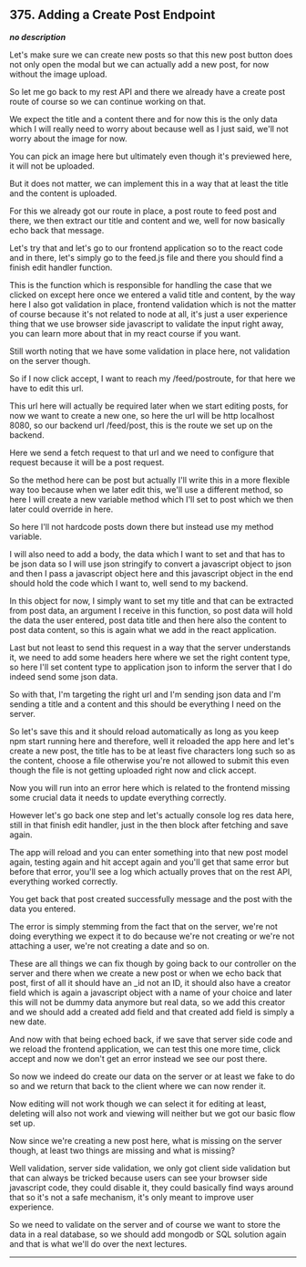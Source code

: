## 375. Adding a Create Post Endpoint

<strong><em>no description</em></strong>

Let's make sure we can create new posts so that this new post button does not
only open the modal but we can actually add a new post, for now without the
image upload. 

So let me go back to my rest API and there we already have a create post route
of course so we can continue working on that. 

We expect the title and a content there and for now this is the only data which
I will really need to worry about because well as I just said, we'll not worry
about the image for now. 

You can pick an image here but ultimately even though it's previewed here, it
will not be uploaded. 

But it does not matter, we can implement this in a way that at least the title
and the content is uploaded. 

For this we already got our route in place, a post route to feed post and there,
we then extract our title and content and we, well for now basically echo back
that message. 

Let's try that and let's go to our frontend application so to the react code and
in there, let's simply go to the feed.js file and there you should find a finish
edit handler function. 

This is the function which is responsible for handling the case that we clicked
on except here once we entered a valid title and content, by the way here I also
got validation in place, frontend validation which is not the matter of course
because it's not related to node at all, it's just a user experience thing that
we use browser side javascript to validate the input right away, you can learn
more about that in my react course if you want. 

Still worth noting that we have some validation in place here, not validation on
the server though. 

So if I now click accept, I want to reach my /feed/postroute, for that here we
have to edit this url. 

This url here will actually be required later when we start editing posts, for
now we want to create a new one, so here the url will be http localhost 8080, so
our backend url /feed/post, this is the route we set up on the backend. 

Here we send a fetch request to that url and we need to configure that request
because it will be a post request. 

So the method here can be post but actually I'll write this in a more flexible
way too because when we later edit this, we'll use a different method, so here I
will create a new variable method which I'll set to post which we then later
could override in here. 

So here I'll not hardcode posts down there but instead use my method variable. 

I will also need to add a body, the data which I want to set and that has to be
json data so I will use json stringify to convert a javascript object to json
and then I pass a javascript object here and this javascript object in the end
should hold the code which I want to, well send to my backend. 

In this object for now, I simply want to set my title and that can be extracted
from post data, an argument I receive in this function, so post data will hold
the data the user entered, post data title and then here also the content to
post data content, so this is again what we add in the react application. 

Last but not least to send this request in a way that the server understands it,
we need to add some headers here where we set the right content type, so here
I'll set content type to application json to inform the server that I do indeed
send some json data. 

So with that, I'm targeting the right url and I'm sending json data and I'm
sending a title and a content and this should be everything I need on the
server. 

So let's save this and it should reload automatically as long as you keep npm
start running here and therefore, well it reloaded the app here and let's create
a new post, the title has to be at least five characters long such so as the
content, choose a file otherwise you're not allowed to submit this even though
the file is not getting uploaded right now and click accept. 

Now you will run into an error here which is related to the frontend missing
some crucial data it needs to update everything correctly. 

However let's go back one step and let's actually console log res data here,
still in that finish edit handler, just in the then block after fetching and
save again. 

The app will reload and you can enter something into that new post model again,
testing again and hit accept again and you'll get that same error but before
that error, you'll see a log which actually proves that on the rest API,
everything worked correctly. 

You get back that post created successfully message and the post with the data
you entered. 

The error is simply stemming from the fact that on the server, we're not doing
everything we expect it to do because we're not creating or we're not attaching
a user, we're not creating a date and so on. 

These are all things we can fix though by going back to our controller on the
server and there when we create a new post or when we echo back that post, first
of all it should have an _id not an ID, it should also have a creator field
which is again a javascript object with a name of your choice and later this
will not be dummy data anymore but real data, so we add this creator and we
should add a created add field and that created add field is simply a new date. 

And now with that being echoed back, if we save that server side code and we
reload the frontend application, we can test this one more time, click accept
and now we don't get an error instead we see our post there. 

So now we indeed do create our data on the server or at least we fake to do so
and we return that back to the client where we can now render it. 

Now editing will not work though we can select it for editing at least, deleting
will also not work and viewing will neither but we got our basic flow set up. 

Now since we're creating a new post here, what is missing on the server though,
at least two things are missing and what is missing? 

Well validation, server side validation, we only got client side validation but
that can always be tricked because users can see your browser side javascript
code, they could disable it, they could basically find ways around that so it's
not a safe mechanism, it's only meant to improve user experience. 

So we need to validate on the server and of course we want to store the data in
a real database, so we should add mongodb or SQL solution again and that is what
we'll do over the next lectures. 

---